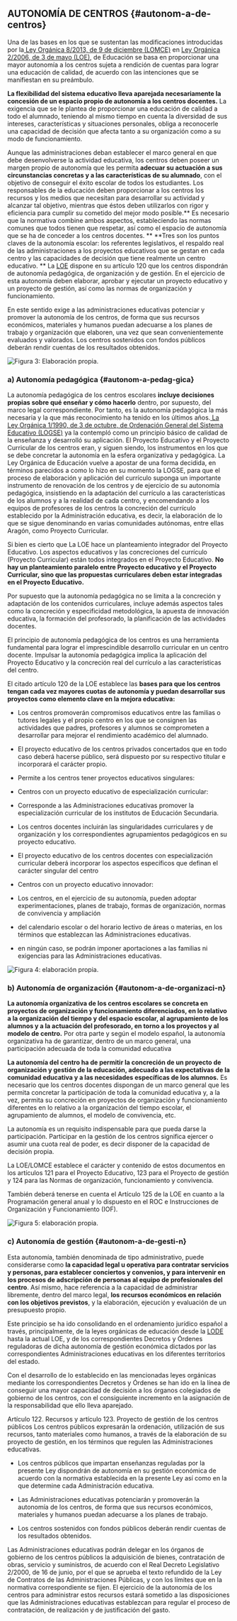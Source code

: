 ## AUTONOMÍA DE CENTROS {#autonom-a-de-centros}

 Una de las bases en los que se sustentan las modificaciones introducidas por la[ Ley Orgánica 8/2013, de 9 de diciembre  (LOMCE)](https://www.boe.es/buscar/pdf/2013/BOE-A-2013-12886-consolidado.pdf) en  [Ley Orgánica 2/2006, de 3 de mayo (LOE)](https://www.boe.es/boe/dias/2006/05/04/pdfs/A17158-17207.pdf), de Educación se basa en proporcionar una mayor autonomía a los centros sujeta a rendición de cuentas para lograr una educación de calidad, de acuerdo con las intenciones que se manifiestan en su preámbulo.

**La flexibilidad del sistema educativo lleva aparejada necesariamente la concesión de un espacio propio de autonomía a los centros docentes.** La exigencia que se le plantea de proporcionar una educación de calidad a todo el alumnado, teniendo al mismo tiempo en cuenta la diversidad de sus intereses, características y situaciones personales, obliga a reconocerle una capacidad de decisión que afecta tanto a su organización como a su modo de funcionamiento.

Aunque las administraciones deban establecer el marco general en que debe desenvolverse la actividad educativa, los centros deben poseer un margen propio de autonomía que les permita **adecuar su actuación a sus circunstancias concretas y a las características de su alumnado**, con el objetivo de conseguir el éxito escolar de todos los estudiantes. Los responsables de la educación deben proporcionar a los centros los recursos y los medios que necesitan para desarrollar su actividad y alcanzar tal objetivo, mientras que éstos deben utilizarlos con rigor y eficiencia para cumplir su cometido del mejor modo posible.** Es necesario que la normativa combine ambos aspectos, estableciendo las normas comunes que todos tienen que respetar, así como el espacio de autonomía que se ha de conceder a los centros docentes.
**
**Tres son los puntos claves de la autonomía escolar: los referentes legislativos, el respaldo real de las administraciones a los proyectos educativos que se gestan en cada centro y las capacidades de decisión que tiene realmente un centro educativo.
**
La [LOE](https://www.boe.es/boe/dias/2006/05/04/pdfs/A17158-17207.pdf) dispone en su artículo 120 que los centros dispondrán de autonomía pedagógica, de organización y de gestión. En el ejercicio de esta autonomía deben elaborar, aprobar y ejecutar un proyecto educativo y un proyecto de gestión, así como las normas de organización y funcionamiento.

En este sentido exige a las administraciones educativas potenciar y promover la autonomía de los centros, de forma que sus recursos económicos, materiales y humanos puedan adecuarse a los planes de trabajo y organización que elaboren, una vez que sean convenientemente evaluados y valorados. Los centros sostenidos con fondos públicos deberán rendir cuentas de los resultados obtenidos.

![Figura 3: Elaboración propia.](/images/image7.png)



### a) Autonomía pedagógica {#autonom-a-pedag-gica}

La autonomía pedagógica de los centros escolares **incluye decisiones propias sobre qué enseñar y cómo hacerlo** dentro, por supuesto, del marco legal correspondiente. Por tanto, es la autonomía pedagógica la más necesaria y la que más reconocimiento ha tenido en los últimos años.[ La Ley Orgánica 1/1990, de 3 de octubre, de Ordenación General del Sistema Educativo (LOGSE)](https://www.boe.es/buscar/doc.php?id=BOE-A-1990-24172) ya la contempló como un principio básico de calidad de la enseñanza y desarrolló su aplicación. El Proyecto Educativo y el Proyecto Curricular de los centros eran, y siguen siendo, los instrumentos en los que se debe concretar la autonomía en la esfera organizativa y pedagógica. La Ley Orgánica de Educación vuelve a apostar de una forma decidida, en términos parecidos a como lo hizo en su momento la LOGSE, para que el proceso de elaboración y aplicación del currículo suponga un importante instrumento de renovación de los centros y de ejercicio de su autonomía pedagógica, insistiendo en la adaptación del currículo a las características de los alumnos y a la realidad de cada centro, y encomendando a los equipos de profesores de los centros la concreción del currículo establecido por la Administración educativa, es decir, la elaboración de lo que se sigue denominando en varias comunidades autónomas, entre ellas Aragón, como Proyecto Curricular.

Si bien es cierto que La LOE hace un planteamiento integrador del Proyecto Educativo. Los aspectos educativos y las concreciones del currículo (Proyecto Curricular) están todos integrados en el Proyecto Educativo. **No hay un planteamiento paralelo entre Proyecto educativo y el Proyecto Curricular, sino que las propuestas curriculares deben estar integradas en el Proyecto Educativo.**

Por supuesto que la autonomía pedagógica no se limita a la concreción y adaptación de los contenidos curriculares, incluye además aspectos tales como la concreción y especificidad metodológica, la apuesta de innovación educativa, la formación del profesorado, la planificación de las actividades docentes.

El principio de autonomía pedagógica de los centros es una herramienta fundamental para lograr el imprescindible desarrollo curricular en un centro docente. Impulsar la autonomía pedagógica implica la aplicación del Proyecto Educativo y la concreción real del currículo a las características del centro.

El citado artículo 120 de la LOE establece las **bases para que los centros tengan cada vez mayores cuotas de autonomía y puedan desarrollar sus proyectos como elemento clave en la mejora educativa:**

*   Los centros promoverán compromisos educativos entre las familias o tutores legales y el propio centro en los que se consignen las actividades que padres, profesores y alumnos se comprometen a desarrollar para mejorar el rendimiento académico del alumnado.
*   El proyecto educativo de los centros privados concertados que en todo caso deberá hacerse público, será dispuesto por su respectivo titular e incorporará el carácter propio.
*   Permite a los centros tener proyectos educativos singulares:
*   Centros con un proyecto educativo de especialización curricular:

 *   Corresponde a las Administraciones educativas promover la especialización curricular de los institutos de Educación Secundaria.
 *   Los centros docentes incluirán las singularidades curriculares y de organización y los correspondientes agrupamientos pedagógicos en su proyecto educativo.
 *   El proyecto educativo de los centros docentes con especialización curricular deberá incorporar los aspectos específicos que definan el carácter singular del centro


*   Centros con un proyecto educativo innovador:

*   Los centros, en el ejercicio de su autonomía, pueden adoptar   experimentaciones, planes de trabajo, formas de organización, normas de convivencia y ampliación

 *   del calendario escolar o del horario lectivo de áreas o materias, en los términos que establezcan las Administraciones educativas.
 *   en ningún caso, se podrán imponer aportaciones a las familias ni exigencias para las Administraciones educativas.

![Figura 4: elaboración propia.](/images/image5.png)


### b) Autonomía de organización {#autonom-a-de-organizaci-n}

**La autonomía organizativa de los centros escolares se concreta en proyectos de organización y funcionamiento diferenciados, en lo relativo a la organización del tiempo y del espacio escolar, al agrupamiento de los alumnos y a la actuación del profesorado, en torno a los proyectos y al modelo de centro.** Por otra parte y según el modelo español, la autonomía organizativa ha de garantizar, dentro de un marco general, una participación adecuada de toda la comunidad educativa

**La autonomía del centro ha de permitir la concreción de un proyecto de organización y gestión de la educación, adecuado a las expectativas de la comunidad educativa y a las necesidades específicas de los alumnos.** Es necesario que los centros docentes dispongan de un marco general que les permita concretar la participación de toda la comunidad educativa y, a la vez, permita su concreción en proyectos de organización y funcionamiento diferentes en lo relativo a la organización del tiempo escolar, el agrupamiento de alumnos, el modelo de convivencia, etc.

La autonomía es un requisito indispensable para que pueda darse la participación. Participar en la gestión de los centros significa ejercer o asumir una cuota real de poder, es decir  disponer de la capacidad de decisión propia.

La LOE/LOMCE establece el carácter y contenido de estos documentos en los artículos 121 para el Proyecto Educativo, 123 para el Proyecto de gestión y 124 para las Normas de organización, funcionamiento y convivencia.

También deberá tenerse en cuenta el Artículo 125 de la LOE en cuanto a la  Programación general anual y lo dispuesto en el ROC e Instrucciones de Organización y Funcionamiento (IOF).

![Figura 5: elaboración propia.](/images/image8.png)


### c) Autonomía de gestión {#autonom-a-de-gesti-n}

Esta autonomía, también denominada de tipo administrativo, puede considerarse como **la capacidad legal u operativa para contratar servicios y personas, para establecer conciertos y convenios, y para intervenir en los procesos de adscripción de personas al equipo de profesionales del centro**. Así mismo, hace referencia a la capacidad de administrar libremente, dentro del marco legal, **los recursos económicos en relación con los objetivos previstos**, y la elaboración, ejecución y evaluación de un presupuesto propio.

Este principio se ha ido consolidando en el ordenamiento jurídico español a través, principalmente, de la leyes orgánicas de educación desde la [LODE](https://www.boe.es/buscar/pdf/1985/BOE-A-1985-12978-consolidado.pdf) hasta la actual LOE, y de los correspondientes Decretos y Órdenes reguladoras de dicha autonomía de gestión económica dictados por las correspondientes Administraciones educativas en los diferentes territorios del estado.

Con el desarrollo de lo establecido en las mencionadas leyes orgánicas mediante los correspondientes Decretos y Órdenes se han ido en la línea de conseguir una mayor capacidad de decisión a los órganos colegiados de gobierno de los centros, con el consiguiente incremento en la asignación de la responsabilidad que ello lleva aparejado.

Artículo 122\. Recursos y artículo 123\. Proyecto de gestión de los centros públicos Los centros públicos expresarán la ordenación, utilización de sus recursos, tanto materiales como humanos, a través de la elaboración de su proyecto de gestión, en los términos que regulen las Administraciones educativas.

*   Los centros públicos que impartan enseñanzas reguladas por la presente Ley dispondrán de autonomía en su gestión económica de acuerdo con la normativa establecida en la presente Ley así como en la que determine cada Administración educativa.

*   Las Administraciones educativas potenciarán y promoverán la autonomía de los centros, de forma que sus recursos económicos, materiales y humanos puedan adecuarse a los planes de trabajo.

*   Los centros sostenidos con fondos públicos deberán rendir cuentas de los resultados obtenidos.

Las Administraciones educativas podrán delegar en los órganos de gobierno de los centros públicos la adquisición de bienes, contratación de obras, servicio y suministros, de acuerdo con el Real Decreto Legislativo 2/2000, de 16 de junio, por el que se aprueba el texto refundido de la Ley de Contratos de las Administraciones Públicas, y con los límites que en la normativa correspondiente se fijen. El ejercicio de la autonomía de los centros para administrar estos recursos estará sometido a las disposiciones que las Administraciones educativas establezcan para regular el proceso de contratación, de realización y de justificación del gasto.